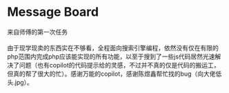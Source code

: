 # Message Board
来自师傅的第一次任务
<br><br>
由于现学现卖的东西实在不够看，全程面向搜索引擎编程，依然没有仅在有限的php范围内完成php应该能实现的所有功能，以至于搜到了一些js代码居然光速解决了问题（也有copilot的代码提示给的灵感，不过并不真的仅是代码的搬运工，但真的帮了很大的忙）。感谢万能的copilot，感谢陈煜鑫帮忙找的bug（向大佬低头.jpg）。

